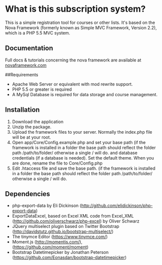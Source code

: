 # What is this subscription system?

This is a simple registration tool for courses or other lists. It's based on the Nova Framework (formerly known as Simple MVC Framework, Version 2.2), which is a PHP 5.5 MVC system. 

## Documentation

Full docs & tutorials concerning the nova framework are available at [novaframework.com](http://novaframework.com)

##Requirements

 - Apache Web Server or equivalent with mod rewrite support.
 - PHP 5.5 or greater is required
 - A MySql Database is required for data storage and course management.

## Installation

1. Download the application
2. Unzip the package.
3. Upload the framework files to your server. Normally the index.php file will be at your root.
4. Open app/Core/Config.example.php and set your base path (if the framework is installed in a folder the base path should reflect the folder path /path/to/folder/ otherwise a single / will do. and database credentials (if a database is needed). Set the default theme. When you are done, rename the file to Core/Config.php
5. Edit .htaccess file and save the base path. (if the framework is installed in a folder the base path should reflect the folder path /path/to/folder/ otherwise a single / will do.

## Dependencies

 - php-export-data by Eli Dickinson (http://github.com/elidickinson/php-export-data)
 - ExportDataExcel, based on Excel XML code from Excel_XML (http://github.com/oliverschwarz/php-excel) by Oliver Schwarz
 - JQuery multiselect plugin based on Twitter Bootstrap (http://davidstutz.github.io/bootstrap-multiselect/)
 - The tinymce Editor (https://www.tinymce.com/)
 - Moment.js (http://momentjs.com/), (https://github.com/moment/moment) 
 - Bootstrap Datetimepicker by Jonathan Peterson (https://github.com/Eonasdan/bootstrap-datetimepicker)